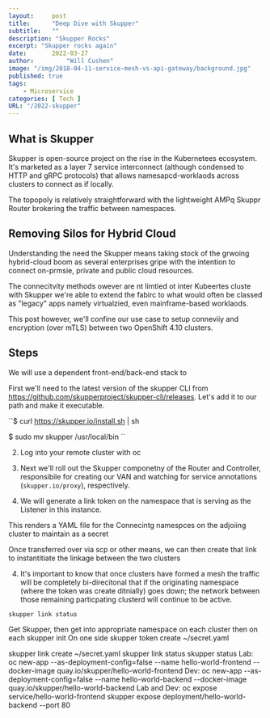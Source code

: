```yaml
---
layout:     post
title:      "Deep Dive with Skupper"
subtitle:   ""
description: "Skupper Rocks"
excerpt: "Skupper rocks again"
date:       2022-03-27
author:         "Will Cushen"
image: "/img/2018-04-11-service-mesh-vs-api-gateway/background.jpg"
published: true
tags:
    - Microservice
categories: [ Tech ]
URL: "/2022-skupper"
---
```


## What is Skupper

Skupper is open-source project on the rise in the Kubernetees ecosystem. It's marketed as a layer 7 service interconnect (although condensed to HTTP and gRPC protocols) that allows namesapcd-worklaods across clusters to connect as if locally.

The topopoly is relatively straightforward with the lightweight AMPq Skuppr Router brokering the traffic between namespaces. 


## Removing Silos for Hybrid Cloud

Understanding the need the Skupper means taking stock of the grwoing hybrid-cloud boom as several enterprises gripe with the intention to connect on-prmsie, private and public cloud resources. 

The connecitvity methods owever are nt limtied ot inter Kubeertes cluste with Skupper we're able to extend the fabirc to what would often be classed as "legacy" apps namely virtualzied, even mainframe-based worklaods. 

This post however, we'll confine our use case to setup conneviiy and encryption (over mTLS) between two OpenShift 4.10 clusters.

## Steps

We will use a dependent front-end/back-end stack to 

First we'll need to the latest version of the skupper CLI from https://github.com/skupperproject/skupper-cli/releases. Let's add it to our path and make it executable.

``$ curl https://skupper.io/install.sh | sh

$ sudo mv skupper /usr/local/bin 
``

2. Log into your remote cluster with oc 

3. Next we'll roll out the Skupper componetny of the Router and Controller, responsibile for creating our VAN and watching for service annotations (`skupper.io/proxy`), respectively.  

3. We will generate a link token on the namespace that is serving as the Listener in this instance.

This renders a YAML file for the Connecintg namespces on the adjoiing cluster to maintain as a secret

Once transferred over via scp or other means, we can then create that link to instantitiate the linkage between the two clusters

4. It's important to know that once clusters have formed a mesh the traffic will be completely bi-direcitonal that if the originating namespace (where the token was create ditnially) goes down; the network between those remaining particpating clusterd will continue to be active.  

```
skupper link status
```

Get Skupper, then
get into appropriate namespace on each cluster
then on each
skupper init
On one side
skupper token create ~/secret.yaml

skupper link create ~/secret.yaml
skupper link status
skupper status
Lab:
oc new-app --as-deployment-config=false --name hello-world-frontend --docker-image quay.io/skupper/hello-world-frontend
Dev:
oc new-app --as-deployment-config=false --name hello-world-backend --docker-image quay.io/skupper/hello-world-backend
Lab and Dev:
oc expose service/hello-world-frontend
skupper expose deployment/hello-world-backend --port 80

